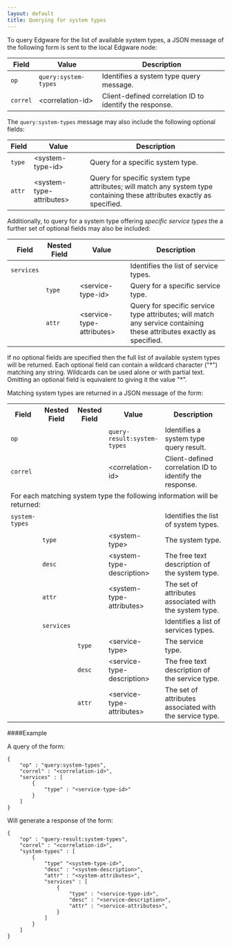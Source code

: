 ```yaml
---
layout: default
title: Querying for system types
---
```


To query Edgware for the list of available system types, a JSON message of the following form is sent to the local Edgware node:

| Field    | Value                | Description |
| -------- | -------------------- | ----------- | 
| `op`     | `query:system-types` | Identifies a system type query message. |
| `correl` | \<correlation-id>    | Client-defined correlation ID to identify the response. |

The `query:system-types` message may also include the following optional fields:

| Field       | Value                     | Description |
| ----------- | ------------------------- | ----------- | 
| `type`      | \<system-type-id>         | Query for a specific system type. |
| `attr`      | \<system-type-attributes> | Query for specific system type attributes; will match any system type containing these attributes exactly as specified. |

Additionally, to query for a system type offering *specific service types* the a further set of optional fields may also be included:

| Field      | Nested Field | Value                     | Description |
| ---------- | ------------ | ------------------------- | ----------- | 
| `services` |              |                           | Identifies the list of service types. |
|            | `type`       |\<service-type-id>         | Query for a specific service type. |
|            | `attr`       |\<service-type-attributes> | Query for specific service type attributes; will match any service containing these attributes exactly as specified. |

If no optional fields are specified then the full list of available system types will be returned. Each optional field can contain a wildcard character ("\*") matching any string. Wildcards can be used alone or with partial text. Omitting an optional field is equivalent to giving it the value "*".

Matching system types are returned in a JSON message of the form:

<table>
    <tr>
        <th width="10%">Field</th>
        <th width="10%">Nested Field</th>
        <th width="10%">Nested Field</th>
        <th width="20%">Value</th>
        <th width="50%">Description</th>
    </tr>
    <tr>
        <td><code>op</code></td>
        <td></td>
        <td></td>
        <td><code>query-result:system-types</code></td>
        <td>Identifies a system type query result.</td>
    </tr>
    <tr>
        <td><code>correl</code></td>
        <td></td>
        <td></td>
        <td>&lt;correlation-id&gt;</td>
        <td>Client-defined correlation ID to identify the response.</td>
    </tr>
    <tr>
        <td colspan="5">For each matching system type the following information will be returned:</td>
    </tr>
    <tr>
        <td><code>system-types</code></td>
        <td></td>
        <td></td>
        <td></td>
        <td>Identifies the list of system types.</td>
    </tr>
    <tr>
        <td></td>
        <td><code>type</code></td>
        <td></td>
        <td>&lt;system-type&gt;</td>
        <td>The system type.</td>
    </tr>
    <tr>
         <td></td>
       <td><code>desc</code></td>
        <td></td>
        <td>&lt;system-type-description&gt;</td>
        <td>The free text description of the system type.</td>
    </tr>
    <tr>
        <td></td>
        <td><code>attr</code></td>
        <td></td>
        <td>&lt;system-type-attributes&gt;</td>
        <td>The set of attributes associated with the system type.</td>
    </tr>
    <tr>
        <td></td>
        <td><code>services</code></td>
        <td></td>
        <td></td>
        <td>Identifies a list of services types.</td>
    </tr>
    <tr>
        <td></td>
        <td></td>
        <td><code>type</code></td>
        <td>&lt;service-type&gt;</td>
        <td>The service type.</td>
    </tr>
    <tr>
        <td></td>
        <td></td>
        <td><code>desc</code></td>
        <td>&lt;service-type-description&gt;</td>
        <td>The free text description of the service type.</td>
    </tr>
    <tr>
        <td></td>
        <td></td>
        <td><code>attr</code></td>
        <td>&lt;service-type-attributes&gt;</td>
        <td>The set of attributes associated with the service type.</td>
    </tr>
</table>

####Example   

A query of the form:

	{
		"op" : "query:system-types",
		"correl" : "<correlation-id>",
		"services" : [
			{
				"type" : "<service-type-id>"
			}
		]
	}

Will generate a response of the form:

	{
		"op" : "query-result:system-types",
		"correl" : "<correlation-id>",
		"system-types" : [
			{
				"type" "<system-type-id>",
				"desc" : "<system-description>",
				"attr" : "<system-attributes>",
				"services" : [
					{
						"type" : "<service-type-id>",
						"desc" : "<service-description>",
						"attr" : "<service-attributes>",
					}
				]
			}
		]
	}
